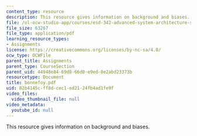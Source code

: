 ```yaml
---
content_type: resource
description: This resource gives information on background and biases.
file: /ol-ocw-studio-app/courses/esd-342-advanced-system-architecture-spring-2006/82b4145cff8dcec1ed2124fb4ad1fe9f_bonnefoy.pdf
file_size: 63267
file_type: application/pdf
learning_resource_types:
- Assignments
license: https://creativecommons.org/licenses/by-nc-sa/4.0/
ocw_type: OCWFile
parent_title: Assignments
parent_type: CourseSection
parent_uid: 44948e84-69d8-66d0-e9ed-8e2abd23373b
resourcetype: Document
title: bonnefoy.pdf
uid: 82b4145c-ff8d-cec1-ed21-24fb4ad1fe9f
video_files:
  video_thumbnail_file: null
video_metadata:
  youtube_id: null
---
```

This resource gives information on background and biases.